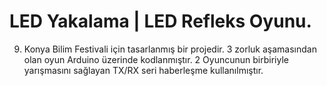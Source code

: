 # LED Yakalama | LED Refleks Oyunu.

9. Konya Bilim Festivali için tasarlanmış bir projedir. 
3 zorluk aşamasından olan oyun Arduino üzerinde kodlanmıştır.
2 Oyuncunun birbiriyle yarışmasını sağlayan TX/RX seri haberleşme kullanılmıştır.

